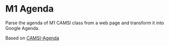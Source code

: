 M1 Agenda
============

Parse the agenda of M1 CAMSI class from a web page and transform it 
into Google Agenda.

Based on [CAMSI-Agenda](https://github.com/Makohoek/CAMSI-Agenda)


